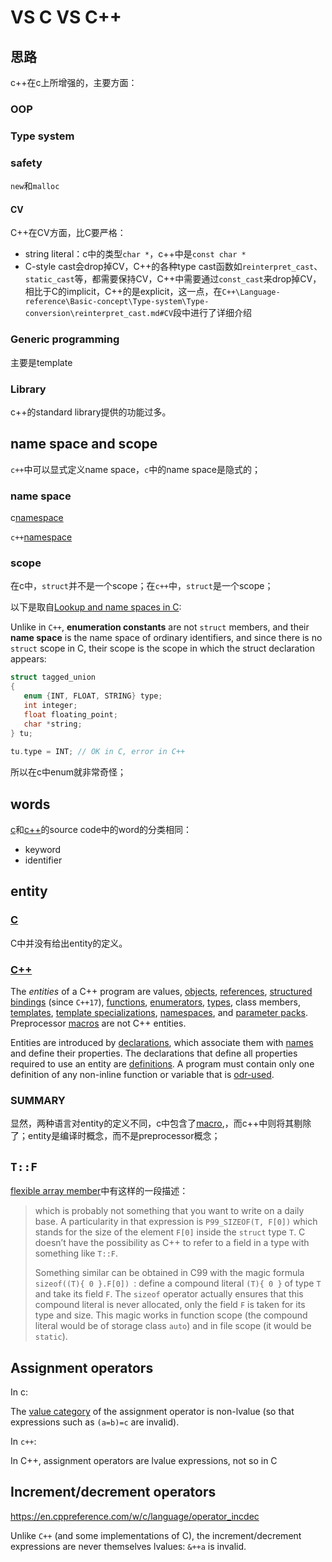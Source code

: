# VS C VS C++

## 思路

c++在c上所增强的，主要方面：

### OOP



### Type system

### safety

`new`和`malloc`

#### CV

C++在CV方面，比C要严格：

- string literal：c中的类型`char *`，c++中是`const char *`
- C-style cast会drop掉CV，C++的各种type cast函数如`reinterpret_cast`、`static_cast`等，都需要保持CV，C++中需要通过`const_cast`来drop掉CV，相比于C的implicit，C++的是explicit，这一点，在`C++\Language-reference\Basic-concept\Type-system\Type-conversion\reinterpret_cast.md#CV`段中进行了详细介绍



### Generic programming

主要是template

### Library

c++的standard library提供的功能过多。



## name space and scope

`c++`中可以显式定义name space，`c`中的name space是隐式的；

### name space

c[namespace](https://en.cppreference.com/w/c/language/name_space)

`c++`[namespace](https://en.cppreference.com/w/cpp/language/lookup)

### scope

在c中，`struct`并不是一个scope；在`c++`中，`struct`是一个scope；

以下是取自[Lookup and name spaces in C](https://en.cppreference.com/w/c/language/name_space):

Unlike in `C++`, **enumeration constants** are not `struct` members, and their **name space** is the name space of ordinary identifiers, and since there is no `struct` scope in C, their scope is the scope in which the struct declaration appears:
```C
struct tagged_union 
{
   enum {INT, FLOAT, STRING} type;
   int integer;
   float floating_point;
   char *string;
} tu;
 
tu.type = INT; // OK in C, error in C++
```
所以在c中enum就非常奇怪；

## words
[c](https://en.cppreference.com/w/c/language/basic_concepts)和[c++](https://en.cppreference.com/w/cpp/language/basic_concepts)的source code中的word的分类相同：
- keyword
- identifier

## entity

### [C](https://en.cppreference.com/w/c/language/identifier)

C中并没有给出entity的定义。

### [C++](https://en.cppreference.com/w/cpp/language/basic_concepts)

The *entities* of a C++ program are values, [objects](https://en.cppreference.com/w/cpp/language/objects), [references](https://en.cppreference.com/w/cpp/language/reference), [structured bindings](https://en.cppreference.com/w/cpp/language/structured_binding) (since `C++17`), [functions](https://en.cppreference.com/w/cpp/language/functions), [enumerators](https://en.cppreference.com/w/cpp/language/enum), [types](https://en.cppreference.com/w/cpp/language/type), class members, [templates](https://en.cppreference.com/w/cpp/language/templates), [template specializations](https://en.cppreference.com/w/cpp/language/template_specialization), [namespaces](https://en.cppreference.com/w/cpp/language/namespace), and [parameter packs](https://en.cppreference.com/w/cpp/language/parameter_pack). Preprocessor [macros](https://en.cppreference.com/w/cpp/preprocessor/replace) are not C++ entities.

Entities are introduced by [declarations](https://en.cppreference.com/w/cpp/language/declarations), which associate them with [names](https://en.cppreference.com/w/cpp/language/name) and define their properties. The declarations that define all properties required to use an entity are [definitions](https://en.cppreference.com/w/cpp/language/definition). A program must contain only one definition of any non-inline function or variable that is [odr-used](https://en.cppreference.com/w/cpp/language/definition).



### SUMMARY

显然，两种语言对entity的定义不同，c中包含了[macro](https://en.cppreference.com/w/c/preprocessor/replace),，而c++中则将其剔除了；entity是编译时概念，而不是preprocessor概念；



## `T::F`

[flexible array member](https://gustedt.wordpress.com/2011/03/14/flexible-array-member/)中有这样的一段描述：

> which is probably not something that you want to write on a daily base. A particularity in that expression is `P99_SIZEOF(T, F[0])` which stands for the size of the element `F[0]` inside the `struct` type `T`. C doesn’t have the possibility as C++ to refer to a field in a type with something like `T::F`.
>
> Something similar can be obtained in C99 with the magic formula `sizeof((T){ 0 }.F[0]) `: define a compound literal `(T){ 0 }` of type `T` and take its field `F`. The `sizeof` operator actually ensures that this compound literal is never allocated, only the field `F` is taken for its type and size. This magic works in function scope (the compound literal would be of storage class `auto`) and in file scope (it would be `static`).

## Assignment operators

In c:

The [value category](https://en.cppreference.com/w/c/language/value_category) of the assignment operator is non-lvalue (so that expressions such as `(a=b)=c` are invalid).


In `c++`:

In C++, assignment operators are lvalue expressions, not so in C


## Increment/decrement operators

https://en.cppreference.com/w/c/language/operator_incdec

Unlike `C++` (and some implementations of C), the increment/decrement expressions are never themselves lvalues: `&++a` is invalid.